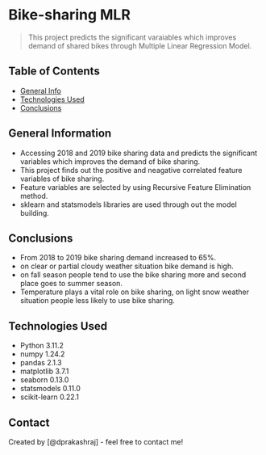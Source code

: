 # Bike-sharing MLR
> This project predicts the significant varaiables which improves demand of shared bikes through
> Multiple Linear Regression Model.


## Table of Contents
* [General Info](#general-information)
* [Technologies Used](#technologies-used)
* [Conclusions](#conclusions)


<!-- You can include any other section that is pertinent to your problem -->

## General Information
- Accessing 2018 and 2019 bike sharing data and predicts the significant variables which improves the demand of bike sharing.
- This project finds out the positive and neagative correlated feature variables of bike sharing.
- Feature variables are selected by using Recursive Feature Elimination method.
- sklearn and statsmodels libraries are used through out the model building.
<!-- You don't have to answer all the questions - just the ones relevant to your project. -->

## Conclusions
- From 2018 to 2019 bike sharing demand increased to 65%.
- on clear or partial cloudy weather situation bike demand is high.
- on fall season people tend to use the bike sharing more and second place goes to summer season.
- Temperature plays a vital role on bike sharing, on light snow weather situation people less likely to use bike sharing.

<!-- You don't have to answer all the questions - just the ones relevant to your project. -->


## Technologies Used
- Python 3.11.2
- numpy 1.24.2
- pandas 2.1.3
- matplotlib 3.7.1
- seaborn 0.13.0
- statsmodels 0.11.0
- scikit-learn 0.22.1

<!-- As the libraries versions keep on changing, it is recommended to mention the version of library used in this project -->

## Contact
Created by [@dprakashraj] - feel free to contact me!


<!-- Optional -->
<!-- ## License -->
<!-- This project is open source and available under the [... License](). -->

<!-- You don't have to include all sections - just the one's relevant to your project -->
